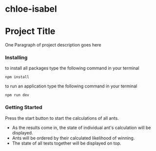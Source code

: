 # chloe-isabel

# Project Title

One Paragraph of project description goes here

### Installing

to install all packages type the following command in your terminal

```
npm install
```
to run an application type the following command in your terminal

```
npm run dev
```

### Getting Started

Press the start button to start the calculations of all ants.
* As the results come in, the state of individual ant's calculation will be displayed.
* Ants will be ordered by their calculated likelihood of winning.
* The state of all tests together will be displayed on top.




